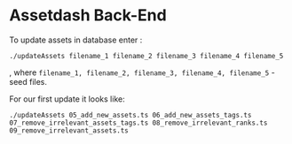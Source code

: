 # Assetdash Back-End

To update assets in database enter :

`./updateAssets filename_1 filename_2 filename_3 filename_4 filename_5`

, where `filename_1, filename_2, filename_3, filename_4, filename_5` - seed files.

For our first update it looks like:

`./updateAssets 05_add_new_assets.ts 06_add_new_assets_tags.ts 07_remove_irrelevant_assets_tags.ts 08_remove_irrelevant_ranks.ts 09_remove_irrelevant_assets.ts`
